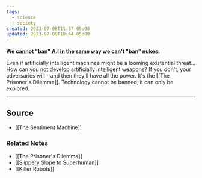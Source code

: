 ```yaml
---
tags:
  - science
  - society
created: 2023-07-08T11:37-05:00
updated: 2023-07-09T10:44-05:00
---
```

**We cannot "ban" A.I in the same way we can't "ban" nukes.**

Even if artificially intelligent machines might be a looming existential threat... How can you not develop artificially intelligent weapons? If you don't, your adversaries will - and then they'll have all the power. It's the [[The Prisoner's Dilemma]]. Technology cannot be banned, it can only be explored.

---

## Source
- [[The Sentiment Machine]]

### Related Notes
- [[The Prisoner's Dilemma]] 
- [[Slippery Slope to Superhuman]] 
- [[Killer Robots]]